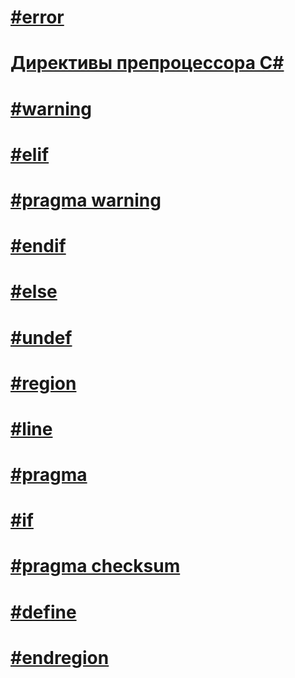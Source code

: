 # [#error](preprocessor-error.md)
# [Директивы препроцессора C#](index.md)
# [#warning](preprocessor-warning.md)
# [#elif](preprocessor-elif.md)
# [#pragma warning](preprocessor-pragma-warning.md)
# [#endif](preprocessor-endif.md)
# [#else](preprocessor-else.md)
# [#undef](preprocessor-undef.md)
# [#region](preprocessor-region.md)
# [#line](preprocessor-line.md)
# [#pragma](preprocessor-pragma.md)
# [#if](preprocessor-if.md)
# [#pragma checksum](preprocessor-pragma-checksum.md)
# [#define](preprocessor-define.md)
# [#endregion](preprocessor-endregion.md)
